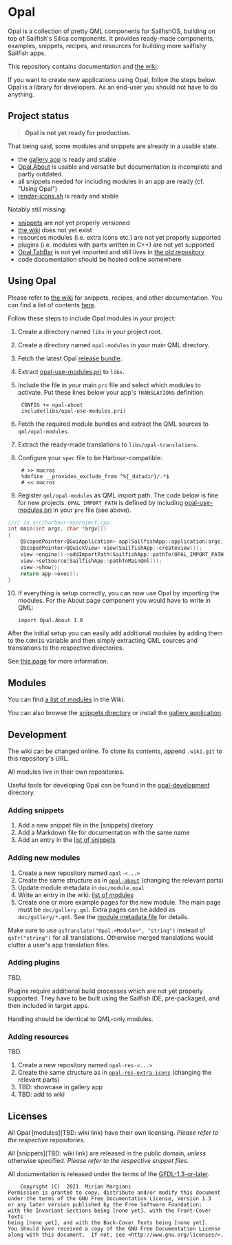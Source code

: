 <!--
SPDX-FileCopyrightText: 2021 Mirian Margiani
SPDX-License-Identifier: GFDL-1.3-or-later
-->

# Opal

Opal is a collection of pretty QML components for SailfishOS, building on top
of Sailfish's Silica components. It provides ready-made components, examples,
snippets, recipes, and resources for building more sailfishy Sailfish apps.

This repository contains documentation and [the wiki](TBD).

If you want to create new applications using Opal, follow the steps below.
Opal is a library for developers. As an end-user you should not have to do anything.


## Project status

> **Opal is not yet ready for production.**

That being said, some modules and snippets are already in a usable state.

- the [gallery app](https://github.com/Pretty-SFOS/opal-gallery) is ready and stable
- [Opal.About](https://github.com/Pretty-SFOS/opal-about) is usable and versatile
  but documentation is incomplete and partly outdated.
- all snippets needed for including modules in an app are ready (cf. "Using Opal")
- [render-icons.sh](snippets/opal-render-icons.md) is ready and stable

Notably still missing:

- [snippets](snippets) are not yet properly versioned
- [the wiki](TBD) does not yet exist
- resources modules (i.e. extra icons etc.) are not yet properly supported
- plugins (i.e. modules with parts written in C++) are not yet supported
- [Opal.TabBar](https://github.com/Pretty-SFOS/opal-tabbar) is not yet imported and
  still lives in [the old repository](https://github.com/ichthyosaurus/sf-docked-tab-bar)
- code documentation should be hosted online somewhere


## Using Opal

Please refer to [the wiki](TBD) for snippets, recipes, and other documentation.
You can find a list of contents [here](TBD).

Follow these steps to include Opal modules in your project:

1. Create a directory named `libs` in your project root.
2. Create a directory named `opal-modules` in your main QML directory.
3. Fetch the latest Opal [release bundle](https://github.com/Pretty-SFOS/opal/releases/latest).
4. Extract [opal-use-modules.pri](snippets/opal-use-modules.pri) to `libs`.
5. Include the file in your main `pro` file and select which modules to activate.
   Put these lines below your app's `TRANSLATIONS` definition.

        CONFIG += opal-about
        include(libs/opal-use-modules.pri)

6. Fetch the required module bundles and extract the QML sources to `qml/opal-modules`.
7. Extract the ready-made translations to `libs/opal-translations`.
8. Configure your `spec` file to be Harbour-compatible:

        # >> macros
        %define __provides_exclude_from ^%{_datadir}/.*$
        # << macros

9. Register `qml/opal-modules` as QML import path. The code below is fine for
   new projects. `OPAL_IMPORT_PATH` is defined by including
   [opal-use-modules.pri](snippets/opal-use-modules.pri) in your `pro` file
   (see above).

```CPP
//// in src/harbour-myproject.cpp:
int main(int argc, char *argv[])
{
    QScopedPointer<QGuiApplication> app(SailfishApp::application(argc, argv));
    QScopedPointer<QQuickView> view(SailfishApp::createView());
    view->engine()->addImportPath(SailfishApp::pathTo(OPAL_IMPORT_PATH).toString());
    view->setSource(SailfishApp::pathToMainQml());
    view->show();
    return app->exec();
}
```

10. If everything is setup correctly, you can now use Opal by importing the
    modules. For the About page component you would have to write in QML:

        import Opal.About 1.0

After the initial setup you can easily add additional modules by adding them to
the `CONFIG` variable and then simply extracting QML sources and translations
to the respective directories.

See [this page](snippets/opal-use-modules.md) for more information.

## Modules

You can find [a list of modules](https://github.com/Pretty-SFOS/opal-gallery/blob/main/qml/harbour-opal.qml)
in the Wiki.

You can also browse the [snippets directory](snippets/) or install the
[gallery application](https://github.com/Pretty-SFOS/opal-gallery).


## Development

The wiki can be changed online. To clone its contents, append `.wiki.git` to this
repository's URL.

All modules live in their own repositories.

Useful tools for developing Opal can be found in the
[opal-development](opal-development/) directory.

### Adding snippets

1. Add a new snippet file in the [snippets] diretory
2. Add a Markdown file for documentation with the same name
3. Add an entry in the [list of snippets](TBD)

### Adding new modules

1. Create a new repository named `opal-<...>`
2. Create the same structure as in [`opal-about`](https://github.com/Pretty-SFOS/opal-about) (changing the relevant parts)
3. Update module metadata in `doc/module.opal`
4. Write an entry in the wiki: [list of modules](TBD)
5. Create one or more example pages for the new module. The main page must be
   `doc/gallery.qml`. Extra pages can be added as `doc/gallery/*.qml`. See
   the [module metadata file](https://github.com/Pretty-SFOS/opal-about/blob/main/doc/module.opal)
   for details.

Make sure to use `qsTranslate("Opal.<Module>", "string")` instead of
`qsTr("string")` for all translations. Otherwise merged translations would
clutter a user's app translation files.

### Adding plugins

TBD.

Plugins require additional build processes which are not yet properly supported.
They have to be built using the Sailfish IDE, pre-packaged, and then included
in target apps.

Handling should be identical to QML-only modules.

### Adding resources

TBD.

1. Create a new repository named `opal-res-<...>`
2. Create the same structure as in [`opal-res-extra-icons`](TBD) (changing the relevant parts)
3. TBD: showcase in gallery app
4. TBD: add to wiki

## Licenses

All Opal [modules](TBD: wiki link) have their own licensing.
*Please refer to the respective repositories.*

All [snippets](TBD: wiki link) are released in the public domain, *unless*
otherwise specified. *Please refer to the respective snippet files.*

All documentation is released under the terms of the
[GFDL-1.3-or-later](https://spdx.org/licenses/GFDL-1.3-or-later.html).

        Copyright (C)  2021  Mirian Margiani
    Permission is granted to copy, distribute and/or modify this document
    under the terms of the GNU Free Documentation License, Version 1.3
    or any later version published by the Free Software Foundation;
    with the Invariant Sections being [none yet], with the Front-Cover Texts
    being [none yet], and with the Back-Cover Texts being [none yet].
    You should have received a copy of the GNU Free Documentation License
    along with this document.  If not, see <http://www.gnu.org/licenses/>.
